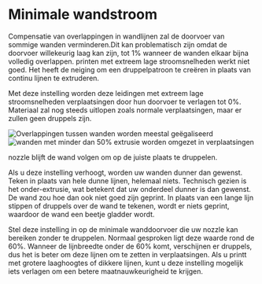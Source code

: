 Minimale wandstroom
====
Compensatie van overlappingen in wandlijnen zal de doorvoer van sommige wanden verminderen.Dit kan problematisch zijn omdat de doorvoer willekeurig laag kan zijn, tot 1% wanneer de wanden elkaar bijna volledig overlappen. printen met extreem lage stroomsnelheden werkt niet goed. Het heeft de neiging om een ​​druppelpatroon te creëren in plaats van continu lijnen te extruderen.

Met deze instelling worden deze leidingen met extreem lage stroomsnelheden verplaatsingen door hun doorvoer te verlagen tot 0%. Materiaal zal nog steeds uitlopen zoals normale verplaatsingen, maar er zullen geen druppels zijn.

![Overlappingen tussen wanden worden meestal geëgaliseerd](../../../articles/images/wall_min_flow_0.png)
![wanden met minder dan 50% extrusie worden omgezet in verplaatsingen](../../../articles/images/wall_min_flow_50.png)

nozzle blijft de wand volgen om op de juiste plaats te druppelen.

Als u deze instelling verhoogt, worden uw wanden dunner dan gewenst. Teken in plaats van hele dunne lijnen, helemaal niets. Technisch gezien is het onder-extrusie, wat betekent dat uw onderdeel dunner is dan gewenst. De wand zou hoe dan ook niet goed zijn geprint. In plaats van een lange lijn stippen of druppels over de wand te tekenen, wordt er niets geprint, waardoor de wand een beetje gladder wordt.

Stel deze instelling in op de minimale wanddoorvoer die uw nozzle kan bereiken zonder te druppelen. Normaal gesproken ligt deze waarde rond de 60%. Wanneer de lijnbreedte onder de 60% komt, verschijnen er druppels, dus het is beter om deze lijnen om te zetten in verplaatsingen. Als u printt met grotere laaghoogtes of dikkere lijnen, kunt u deze instelling mogelijk iets verlagen om een ​​betere maatnauwkeurigheid te krijgen.